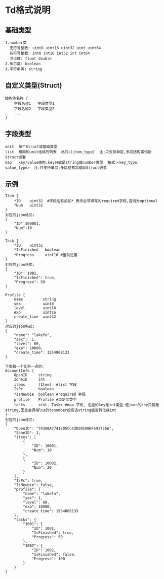 Td格式说明
=======

基础类型
----
    1.number类
      无符号整数: uint8 uint16 uint32 uint uint64
      有符号整数: int8 int16 int32 int int64
      浮点数: float double
    2.布尔类: boolean
    3.字符串类: string

自定义类型(Struct)
----
    结构体名称 {
        字段名称1   字段类型1
        字段名称2   字段类型2
        ...
    }

字段类型
----
    unit  单个Struct或基础类型
    list  相同的unit组成的列表  格式:[item_type]  注:只支持单层,多层结构需借助Struct嵌套
    map   key/value结构,key只能是string或number类型  格式:<key_type, value_type>  注:只支持单层,多层结构需借助Struct嵌套
    
示例
----
    Item {
        *ID    uint32  #字段名称前加* 表示必须填写的required字段,否则为optional
        *Num   uint32
    }
    对应的json格式:
    {
        "ID":100001,
        "Num":10
    }
    
    Task {
        *ID    uint32
        *IsFinished   boolean
        *Progress     uint16 #当前进度
    }
    对应的json格式:
    {
        "ID": 1001,
        "IsFinished": true,
        "Progress": 50
    }
    
    Profile {
        name         string
        sex          uint8
        level        uint16
        exp          uint16
        create_time  uint32
    }
    对应的json格式:
    {
        "name": "lakefu",
        "sex":  1,
        "level": 60,
        "exp": 10000,
        "create_time": 1554868133
    }
    
    下面看一个复杂一点的:
    AccountInfo {
        OpenID     string
        ZoneID     int
        items      [Item]  #list 字段
        IsPc       boolean
        *IsNewbie  boolean #required 字段
        profile    Profile #自定义类型
        tasks      <int, Task> #map 字段, 这里的key是int类型 但json的key只能是string,因此会调用lua的tonumber检查该string能否转化成int
    }
    对应的json格式:
    {
        "OpenID": "743A8A7741205CC43D585806F691736A",
        "ZoneID": 1,
        "items": [
            {
                "ID": 10001,
                "Num": 10
            },
            {
                "ID": 10002,
                "Num": 20
            }
        ],
        "IsPc": true,
        "IsNewbie": false,
        "profile": {
            "name": "lakefu",
            "sex": 1,
            "level": 60,
            "exp": 10000,
            "create_time": 1554868133
        },
        "tasks": {
            "1001": {
                "ID": 1001,
                "IsFinished": true,
                "Progress": 50
            },
            "1002": {
                "ID": 1002,
                "IsFinished": false,
                "Progress": 100
            }
        }
    }